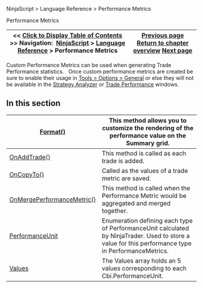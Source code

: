 ﻿
NinjaScript > Language Reference > Performance Metrics

Performance Metrics

| << [Click to Display Table of Contents](performance_metrics.md) >> **Navigation:**     [NinjaScript](ninjascript-1.md) > [Language Reference](language_reference_wip-1.md) > Performance Metrics | [Previous page](supportsmultiobjectiveoptimiza-1.md) [Return to chapter overview](language_reference_wip-1.md) [Next page](format-1.md) |
| --- | --- |
Custom Performance Metrics can be used when generating Trade Performance statistics. 
 
Once custom performance metrics are created be sure to enable their usage in [Tools > Options > General](general_section-1.md) or else they will not be available in the [Strategy Analyzer](strategy_analyzer-1.md) or [Trade Performance](trade_performance-1.md) windows.
 
## In this section

| [Format()](format-1.md) | This method allows you to customize the rendering of the performance value on the Summary grid. |
| --- | --- |
| [OnAddTrade()](onaddtrade-1.md) | This method is called as each trade is added. |
| [OnCopyTo()](oncopyto-1.md) | Called as the values of a trade metric are saved. |
| [OnMergePerformanceMetric()](onmergeperformancemetric-1.md) | This method is called when the Performance Metric would be aggregated and merged together. |
| [PerformanceUnit](performanceunit-1.md) | Enumeration defining each type of PerformanceUnit calculated by NinjaTrader. Used to store a value for this performance type in PerformanceMetrics. |
| [Values](performancemetric_values-1.md) | The Values array holds an 5 values corresponding to each Cbi.PerformanceUnit. |
